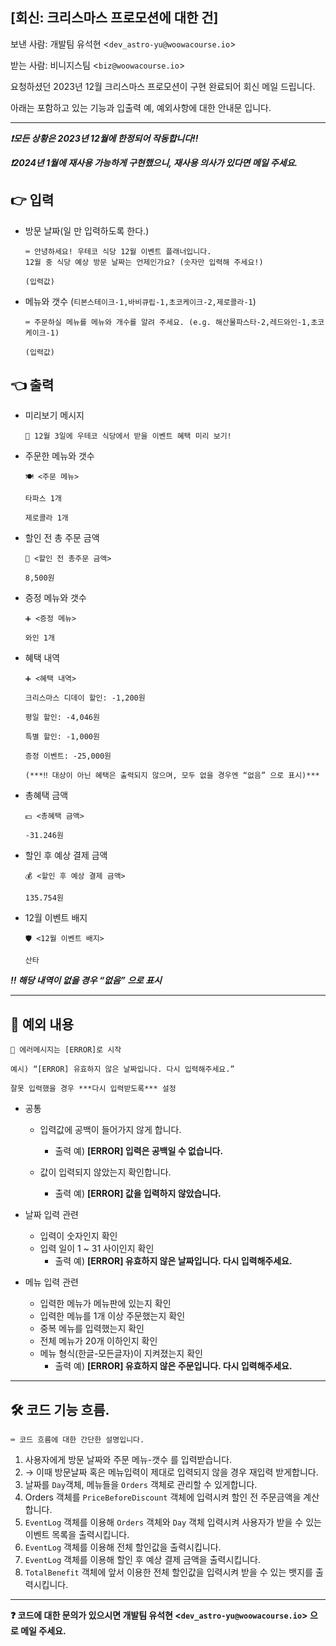 ## [회신: 크리스마스 프로모션에 대한 건]

보낸 사람: 개발팀 유석현 <`dev_astro-yu@woowacourse.io`>

받는 사람: 비니지스팀 <`biz@woowacourse.io`>

요청하셨던 2023년 12월 크리스마스 프로모션이 구현 완료되어 회신 메일 드립니다.

아래는 포함하고 있는 기능과 입출력 예, 예외사항에 대한 안내문 입니다.

---

***❗모든 상황은 2023년 12월에 한정되어 작동합니다!!***

***❗2024년 1월에 재사용 가능하게 구현했으니, 재사용 의사가 있다면 메일 주세요.***

## 👉 입력

- 방문 날짜(일 만 입력하도록 한다.)

    ```
    ⌨️ 안녕하세요! 우테코 식당 12월 이벤트 플래너입니다.
    12월 중 식당 예상 방문 날짜는 언제인가요? (숫자만 입력해 주세요!)

  (입력값)

    ```

- 메뉴와 갯수 (`티본스테이크-1,바비큐립-1,초코케이크-2,제로콜라-1`)

    ```
    ⌨️ 주문하실 메뉴를 메뉴와 개수를 알려 주세요. (e.g. 해산물파스타-2,레드와인-1,초코케이크-1)

  (입력값)

    ```

## 👈 출력

- 미리보기 메시지

    ```
    📅 12월 3일에 우테코 식당에서 받을 이벤트 혜택 미리 보기!

    ```

- 주문한 메뉴와 갯수

    ```
    🍽️ <주문 메뉴>

  타파스 1개

  제로콜라 1개

    ```

- 할인 전 총 주문 금액

    ```
    💸 <할인 전 총주문 금액>

  8,500원

    ```

- 증정 메뉴와 갯수

    ```
    ➕ <증정 메뉴>

  와인 1개

    ```

- 혜택 내역

    ```
    ➕ <혜택 내역>

  크리스마스 디데이 할인: -1,200원

  평일 할인: -4,046원

  특별 할인: -1,000원

  증정 이벤트: -25,000원

  (***‼️ 대상이 아닌 혜택은 출력되지 않으며, 모두 없을 경우엔 “없음” 으로 표시)***

    ```

- 총혜택 금액

    ```
    💵 <총혜택 금액>

  -31.246원

    ```

- 할인 후 예상 결제 금액

    ```
    💰 <할인 후 예상 결제 금액>

  135.754원

    ```

- 12월 이벤트 배지

    ```
    🛡️ <12월 이벤트 배지>

  산타

    ```

***‼️ 해당 내역이 없을 경우 “없음” 으로 표시***

---

## 🚫 예외 내용

```
📅 에러메시지는 [ERROR]로 시작

예시) “[ERROR] 유효하지 않은 날짜입니다. 다시 입력해주세요.”

잘못 입력했을 경우 ***다시 입력받도록*** 설정

```

- 공통
    - 입력값에 공백이 들어가지 않게 합니다.
        - 출력 예) **[ERROR] 입력은 공백일 수 없습니다.**

    - 값이 입력되지 않았는지 확인합니다.
        - 출력 예) **[ERROR] 값을 입력하지 않았습니다.**

- 날짜 입력 관련
    - 입력이 숫자인지 확인
    - 입력 일이 1 ~ 31 사이인지 확인
        - 출력 예) **[ERROR] 유효하지 않은 날짜입니다. 다시 입력해주세요.**
- 메뉴 입력 관련
    - 입력한 메뉴가 메뉴판에 있는지 확인
    - 입력한 메뉴를 1개 이상 주문했는지 확인
    - 중복 메뉴를 입력했는지 확인
    - 전체 메뉴가 20개 이하인지 확인
    - 메뉴 형식(한글-모든글자)이 지켜졌는지 확인
        - 출력 예) **[ERROR] 유효하지 않은 주문입니다. 다시 입력해주세요.**

---

## 🛠️ 코드 기능 흐름.

```
⌨️ 코드 흐름에 대한 간단한 설명입니다.

```

1. 사용자에게 방문 날짜와 주문 메뉴-갯수 를 입력받습니다.
1. → 이때 방문날짜 혹은 메뉴입력이 제대로 입력되지 않을 경우 재입력 받게합니다.
2. 날짜를 `Day`객체, 메뉴들을 `Orders` 객체로 관리할 수 있게합니다.
3. Orders 객체를 `PriceBeforeDiscount` 객체에 입력시켜 할인 전 주문금액을 계산합니다.
4. `EventLog` 객체를 이용해 `Orders` 객체와 `Day` 객체 입력시켜 사용자가 받을 수 있는 이벤트 목록을 출력시킵니다.
5. `EventLog` 객체를 이용해 전체 할인값을 출력시킵니다.
6. `EventLog` 객체를 이용해 할인 후 예상 결제 금액을 출력시킵니다.
7. `TotalBenefit` 객체에 앞서 이용한 전체 할인값을 입력시켜 받을 수 있는 뱃지를 출력시킵니다.

---

**❓ 코드에 대한 문의가 있으시면 개발팀 유석현 <`dev_astro-yu@woowacourse.io`> 으로 메일 주세요.**